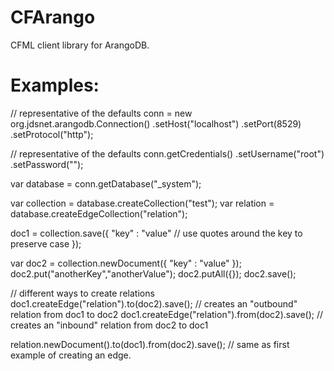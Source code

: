CFArango
========

CFML client library for ArangoDB.

Examples:
=========

// representative of the defaults
conn = new org.jdsnet.arangodb.Connection()
		.setHost("localhost")
		.setPort(8529)
		.setProtocol("http");

// representative of the defaults
conn.getCredentials()
	.setUsername("root")
	.setPassword("");

var database = conn.getDatabase("_system");

var collection = database.createCollection("test");
var relation = database.createEdgeCollection("relation");

doc1 = collection.save({
	"key" : "value" // use quotes around the key to preserve case
});

var doc2 = collection.newDocument({
	"key" : "value"
});
doc2.put("anotherKey","anotherValue");
doc2.putAll({});
doc2.save();


// different ways to create relations
doc1.createEdge("relation").to(doc2).save();	// creates an "outbound" relation from doc1 to doc2
doc1.createEdge("relation").from(doc2).save();	// creates an "inbound" relation from doc2 to doc1

relation.newDocument().to(doc1).from(doc2).save(); // same as first example of creating an edge.